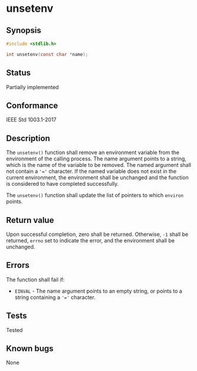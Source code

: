 # unsetenv

## Synopsis

```c
#include <stdlib.h>

int unsetenv(const char *name);
```

## Status

Partially implemented

## Conformance

IEEE Std 1003.1-2017

## Description

The `unsetenv()` function shall remove an environment variable from the environment of the calling process. The name
argument points to a string, which is the name of the variable to be removed. The named argument shall not contain
a `'='` character. If the named variable does not exist in the current environment, the environment shall be
unchanged and the function is considered to have completed successfully.

The `unsetenv()` function shall update the list of pointers to which `environ` points.

## Return value

Upon successful completion, zero shall be returned. Otherwise, `-1` shall be returned, `errno` set to indicate the
error, and the environment shall be unchanged.

## Errors

The function shall fail if:

* `EINVAL` - The name argument points to an empty string, or points to a string containing a `'='` character.

## Tests

Tested

## Known bugs

None

